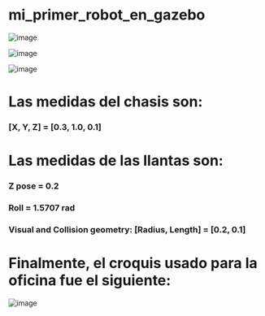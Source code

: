 # mi_primer_robot_en_gazebo

![image](https://user-images.githubusercontent.com/81845849/113619877-2858e880-961f-11eb-84af-94698a499f78.png)

![image](https://user-images.githubusercontent.com/81845849/113619892-2ee76000-961f-11eb-8387-114d4829ca31.png)

![image](https://user-images.githubusercontent.com/81845849/113619814-124b2800-961f-11eb-8ec0-2ed69ff318c9.png)

# Las medidas del chasis son:
### [X, Y, Z] = [0.3, 1.0, 0.1]


# Las medidas de las llantas son:
### Z pose = 0.2
### Roll = 1.5707 rad
### Visual and Collision geometry: [Radius, Length] = [0.2, 0.1]


# Finalmente, el croquis usado para la oficina fue el siguiente:

![image](https://user-images.githubusercontent.com/81845849/113620453-f1370700-961f-11eb-8538-ddc1673997e0.png)
